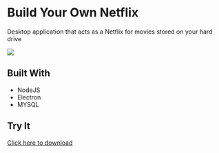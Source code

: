# Build Your Own Netflix

Desktop application that acts as a Netflix for movies stored on your hard drive

<img src="https://s3.us-east-2.amazonaws.com/aj-website-file-storage/images/screenshot.png" />

## Built With

* NodeJS
* Electron
* MYSQL

## Try It

<a href="https://s3.us-east-2.amazonaws.com/aj-website-file-storage/movie_dashboard.zip" rel="nofollow">Click here to download</a>
